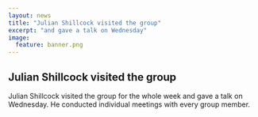 ```yaml
---
layout: news
title: "Julian Shillcock visited the group"  
excerpt: "and gave a talk on Wednesday" 
image:
  feature: banner.png
---
```


## Julian Shillcock visited the group

Julian Shillcock visited the group for the whole week and gave a talk on Wednesday. He conducted individual meetings with every group member.
